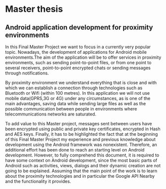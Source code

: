 # Master thesis
## Android application development for proximity environments

In this Final Master Project we want to focus in a currently very popular topic. Nowadays,
the development of applications for Android mobile environments.The aim of the
application will be to offer services in proximity environments, such as sending
point-to-point files, or from one point to several receivers, point-to-point encrypted chats
or sending messages through notifications.

By proximity environment we understand everything that is close and with which we
can establish a connection through technologies such as Bluetooth or Wifi (within 100
metres). In this application we will not use mobile data(GPRS,3G or 4G) under any
circumstances, as is one of the main advantages, saving data while sending large files
as well as the possible communication between people in environments where
telecommunications networks are saturated.

To add value to this Master project, messages sent between users have been
encrypted using public and private key certificates, encrypted in Hash and AES keys.
Finally, it has to be highlighted the fact that at the beginning of this Final Master Project
my experience and previous knowledge about development using the Android
framework was nonexistent. Therefore, an additional effort has been done to reach an
starting level on Android development. However, to fully comprehend this document, it
is required to have some context on Android development, since the most basic parts
of Android such as activities, views, dialogs and their dynamic creation are not going to
be explained. Assuming that the main point of the work is to learn about the proximity
technologies and in particular the Google API Nearby and the functionality it provides.








